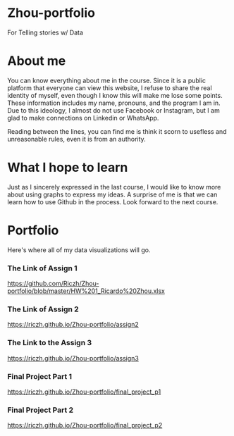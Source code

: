 # Zhou-portfolio
For Telling stories w/ Data

# About me 
You can know everything about me in the course. Since it is a public platform that everyone can view this website, I refuse to share the real identity of myself, even though I know this will make me lose some points. These information includes my name, pronouns, and the program I am in. Due to this ideology, I almost do not use Facebook or Instagram, but I am glad to make connections on Linkedin or WhatsApp. 

Reading between the lines, you can find me is think it scorn to usefless and unreasonable rules, even it is from an authority.
 
# What I hope to learn 
Just as I sincerely expressed in the last course, I would like to know more about using graphs to express my ideas. A surprise of me is that we can learn how to use Github in the process. Look forward to the next course.

# Portfolio
Here's where all of my data visualizations will go.

### The Link of Assign 1
https://github.com/Riczh/Zhou-portfolio/blob/master/HW%201_Ricardo%20Zhou.xlsx

### The Link of Assign 2
https://riczh.github.io/Zhou-portfolio/assign2

### The Link to the Assign 3
https://riczh.github.io/Zhou-portfolio/assign3

### Final Project Part 1
https://riczh.github.io/Zhou-portfolio/final_project_p1

### Final Project Part 2
https://riczh.github.io/Zhou-portfolio/final_project_p2
